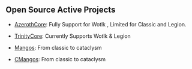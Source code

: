 
## Open Source Active Projects

* [AzerothCore](http://www.azerothcore.org): Fully Support for Wotlk , Limited for Classic and Legion.

* [TrinityCore](https://www.trinitycore.org): Currently Supports Wotlk & Legion

* [Mangos](https://www.getmangos.eu/): From classic to cataclysm

* [CMangos](https://github.com/cmangos): From classic to cataclysm
